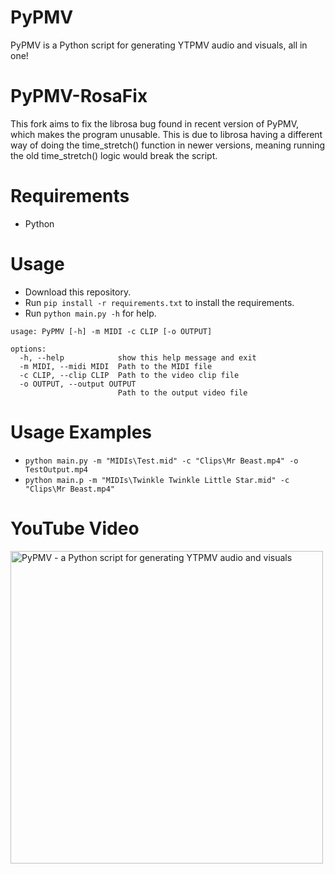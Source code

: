 # PyPMV
PyPMV is a Python script for generating YTPMV audio and visuals, all in one! 
# PyPMV-RosaFix
This fork aims to fix the librosa bug found in recent version of PyPMV, which makes the program unusable. 
This is due to librosa having a different way of doing the time_stretch() function in newer versions, meaning running the old time_stretch() logic would break the script.
# Requirements
- Python
# Usage
- Download this repository.
- Run ```pip install -r requirements.txt``` to install the requirements.
- Run ```python main.py -h``` for help.
```
usage: PyPMV [-h] -m MIDI -c CLIP [-o OUTPUT]

options:
  -h, --help            show this help message and exit
  -m MIDI, --midi MIDI  Path to the MIDI file
  -c CLIP, --clip CLIP  Path to the video clip file
  -o OUTPUT, --output OUTPUT
                        Path to the output video file
```
# Usage Examples
- ```python main.py -m "MIDIs\Test.mid" -c "Clips\Mr Beast.mp4" -o TestOutput.mp4```
- ```python main.p -m "MIDIs\Twinkle Twinkle Little Star.mid" -c "Clips\Mr Beast.mp4"```
# YouTube Video
[<img src="https://img.youtube.com/vi/KvH-a5EOg7A/maxresdefault.jpg" width="500px" alt="PyPMV - a Python script for generating YTPMV audio and visuals">](https://youtu.be/KvH-a5EOg7A)
